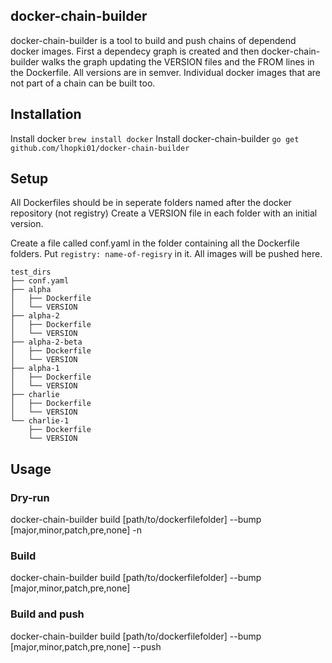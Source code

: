 ## docker-chain-builder

docker-chain-builder is a tool to build and push chains of dependend docker images.
First a dependecy graph is created and then docker-chain-builder walks the graph updating the VERSION files and the FROM lines in the Dockerfile.
All versions are in semver.
Individual docker images that are not part of a chain can be built too.

## Installation

Install docker 
`brew install docker`
Install docker-chain-builder
`go get github.com/lhopki01/docker-chain-builder`

## Setup

All Dockerfiles should be in seperate folders named after the docker repository (not registry)
Create a VERSION file in each folder with an initial version.

Create a file called conf.yaml in the folder containing all the Dockerfile folders.
Put `registry: name-of-regisry` in it.   All images will be pushed here.

```
test_dirs
├── conf.yaml
├── alpha
│   ├── Dockerfile
│   └── VERSION
├── alpha-2
│   ├── Dockerfile
│   └── VERSION
├── alpha-2-beta
│   ├── Dockerfile
│   └── VERSION
├── alpha-1
│   ├── Dockerfile
│   └── VERSION
├── charlie
│   ├── Dockerfile
│   └── VERSION
└── charlie-1
    ├── Dockerfile
    └── VERSION
```

## Usage

### Dry-run
docker-chain-builder build [path/to/dockerfilefolder] --bump [major,minor,patch,pre,none] -n

### Build
docker-chain-builder build [path/to/dockerfilefolder] --bump [major,minor,patch,pre,none]

### Build and push
docker-chain-builder build [path/to/dockerfilefolder] --bump [major,minor,patch,pre,none] --push
